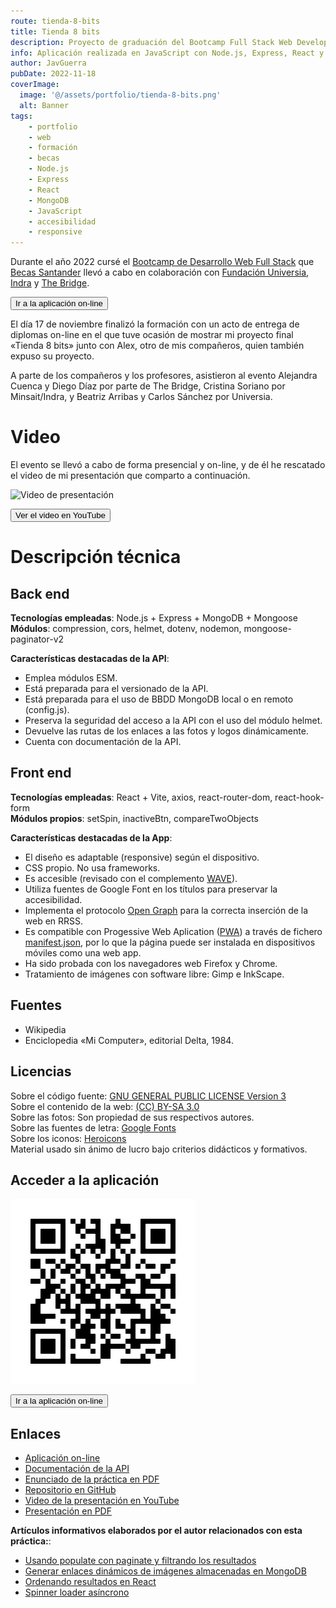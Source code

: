 ```yaml
---
route: tienda-8-bits
title: Tienda 8 bits
description: Proyecto de graduación del Bootcamp Full Stack Web Developer
info: Aplicación realizada en JavaScript con Node.js, Express, React y MongoDB como BBDD. Incluye la elaboración de la API.
author: JavGuerra
pubDate: 2022-11-18
coverImage:
  image: '@/assets/portfolio/tienda-8-bits.png'
  alt: Banner
tags:
    - portfolio
    - web
    - formación
    - becas
    - Node.js
    - Express
    - React
    - MongoDB
    - JavaScript
    - accesibilidad
    - responsive
---
```


Durante el año 2022 cursé el [Bootcamp de Desarrollo Web Full Stack](/blog/beca-santander-fswd) que [Becas Santander](https://www.becas-santander.com/es/index.html) llevó a cabo en colaboración con [Fundación Universia](https://jobs.universia.net/), [Indra](https://www.indracompany.com/) y [The Bridge](https://www.thebridge.tech/).


[<button>Ir a la aplicación on-line</button>](https://javguerra.badared.com/proyecto/tienda8bits/)

El día 17 de noviembre finalizó la formación con un acto de entrega de diplomas on-line en el que tuve ocasión de mostrar mi proyecto final «Tienda 8 bits» junto con Alex, otro de mis compañeros, quien también expuso su proyecto.

A parte de los compañeros y los profesores, asistieron al evento Alejandra Cuenca y Diego Díaz por parte de The Bridge, Cristina Soriano por Minsait/Indra, y Beatriz Arribas y Carlos Sánchez por Universia.

# Video

El evento se llevó a cabo de forma presencial y on-line, y de él he rescatado el video de mi presentación que comparto a continuación.

![Video de presentación](@/assets/img/tienda.png)

[<button>Ver el video en YouTube</button>](https://youtu.be/XlswjqhxJZ8)

# Descripción técnica

## Back end

__Tecnologías empleadas__: Node.js + Express + MongoDB + Mongoose  
__Módulos__: compression, cors, helmet, dotenv, nodemon, mongoose-paginator-v2

__Características destacadas de la API__:
* Emplea módulos ESM. 
* Está preparada para el versionado de la API.  
* Está preparada para el uso de BBDD MongoDB local o en remoto (config.js).  
* Preserva la seguridad del acceso a la API con el uso del módulo helmet.  
* Devuelve las rutas de los enlaces a las fotos y logos dinámicamente.  
* Cuenta con documentación de la API.  

## Front end

__Tecnologías empleadas__: React + Vite, axios, react-router-dom, react-hook-form  
__Módulos propios__: setSpin, inactiveBtn, compareTwoObjects

__Características destacadas de la App__:
* El diseño es adaptable (responsive) según el dispositivo.  
* CSS propio. No usa frameworks.  
* Es accesible (revisado con el complemento [WAVE](https://wave.webaim.org/)).   
* Utiliza fuentes de Google Font en los títulos para preservar la accesibilidad.  
* Implementa el protocolo [Open Graph](https://ogp.me/) para la correcta inserción de la web en RRSS.  
* Es compatible con Progessive Web Aplication ([PWA](https://developer.mozilla.org/es/docs/Web/Progressive_web_apps)) a través de fichero [manifest.json](https://developer.mozilla.org/es/docs/Web/Manifest), por lo que la página puede ser instalada en dispositivos móviles como una web app.  
* Ha sido probada con los navegadores web Firefox y Chrome.  
* Tratamiento de imágenes con software libre: Gimp e InkScape.  

## Fuentes

* Wikipedia  
* Enciclopedia «Mi Computer», editorial Delta, 1984.  

## Licencias

Sobre el código fuente: [GNU GENERAL PUBLIC LICENSE Version 3](https://github.com/JavGuerra/tienda-8-bits/blob/main/LICENSE)  
Sobre el contenido de la web: [(CC) BY-SA 3.0](https://creativecommons.org/licenses/by-sa/3.0/es/)  
Sobre las fotos: Son propiedad de sus respectivos autores.  
Sobre las fuentes de letra: [Google Fonts](https://fonts.google.com/)  
Sobre los iconos: [Heroicons](https://heroicons.com/)  
Material usado sin ánimo de lucro bajo criterios didácticos y formativos.   

## Acceder a la aplicación

![Código QR](https://raw.githubusercontent.com/JavGuerra/tienda-8-bits/0d3d3a968787a438379d003fe31aaede91011e40/qrcode.svg)  

[<button>Ir a la aplicación on-line</button>](https://javguerra.badared.com/proyecto/tienda8bits/)  

## Enlaces
- [Aplicación on-line](https://javguerra.badared.com/proyecto/tienda8bits/)  
- [Documentación de la API](https://api-tienda8bits.up.railway.app/)  
- [Enunciado de la práctica en PDF](https://github.com/JavGuerra/tienda-8-bits/blob/main/enunciado.pdf)  
- [Repositorio en GitHub](https://github.com/JavGuerra/tienda-8-bits)  
- [Video de la presentación en YouTube](https://youtu.be/XlswjqhxJZ8)  
- [Presentación en PDF](https://github.com/JavGuerra/tienda-8-bits/blob/main/presentacion.pdf)  

__Artículos informativos elaborados por el autor relacionados con esta práctica:__:  

- [Usando populate con paginate y filtrando los resultados](/blog/populate-paginate-fitrado)  
- [Generar enlaces dinámicos de imágenes almacenadas en MongoDB](/blog/rutas-dinamicas-imagenes-mongodb)  
- [Ordenando resultados en React](/blog/ordenacion-react)  
- [Spinner loader asíncrono](/blog/spinner-loader-asincrono)  